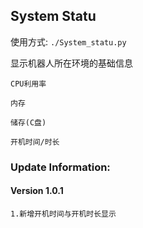 ## System Statu

使用方式: `./System_statu.py`

显示机器人所在环境的基础信息

`CPU利用率`

`内存`

`储存(C盘)`

`开机时间/时长`

### Update Information:
#### Version 1.0.1

`1.新增开机时间与开机时长显示`